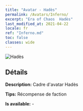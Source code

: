 ```yaml
---
title: "Avatar - Hadès"
permalink: /Avatars/Inferno/
excerpt: "Era of Chaos  Hadès"
last_modified_at: 2021-04-22
locale: fr
ref: "Inferno.md"
toc: false
classes: wide
---
```

 ![Hadès](/images/a/avatarFrame_3.png)

## Détails

 **Description:** Cadre d'avatar Hadès 

 **Tips:** Récompense de faction 

 **Is available:**  - 

